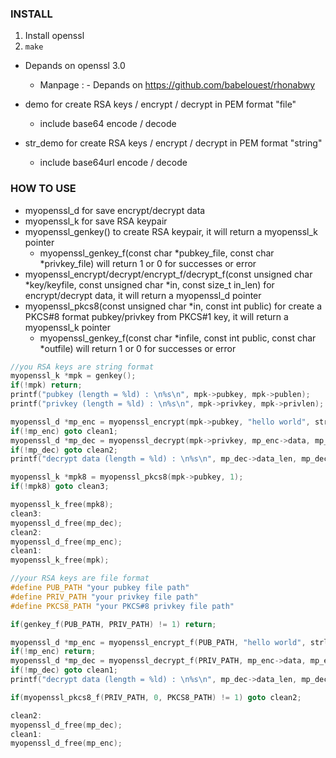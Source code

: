 ### INSTALL
1. Install openssl
2. `make`

- Depands on openssl 3.0
    - Manpage : - Depands on https://github.com/babelouest/rhonabwy

- demo for create RSA keys / encrypt / decrypt in PEM format "file"
    - include base64 encode / decode
- str_demo for create RSA keys / encrypt / decrypt in PEM format "string"
    - include base64url encode / decode

### HOW TO USE
- myopenssl_d for save encrypt/decrypt data
- myopenssl_k for save RSA keypair
- myopenssl_genkey() to create RSA keypair, it will return a myopenssl_k pointer
    - myopenssl_genkey_f(const char *pubkey_file, const char *privkey_file) will return 1 or 0 for successes or error
- myopenssl_encrypt/decrypt/encrypt_f/decrypt_f(const unsigned char *key/keyfile, const unsigned char *in, const size_t in_len) for encrypt/decrypt data, it will return a myopenssl_d pointer
- myopenssl_pkcs8(const unsigned char *in, const int public) for create a PKCS#8 format pubkey/privkey from PKCS#1 key, it will return a myopenssl_k pointer
    - myopenssl_genkey_f(const char *infile, const int public, const char *outfile) will return 1 or 0 for successes or error
```c
//you RSA keys are string format
myopenssl_k *mpk = genkey();
if(!mpk) return;
printf("pubkey (length = %ld) : \n%s\n", mpk->pubkey, mpk->publen);
printf("privkey (length = %ld) : \n%s\n", mpk->privkey, mpk->privlen);

myopenssl_d *mp_enc = myopenssl_encrypt(mpk->pubkey, "hello world", strlen("hello world"));
if(!mp_enc) goto clean1;
myopenssl_d *mp_dec = myopenssl_decrypt(mpk->privkey, mp_enc->data, mp_enc->data_len);
if(!mp_dec) goto clean2;
printf("decrypt data (length = %ld) : \n%s\n", mp_dec->data_len, mp_dec->data);

myopenssl_k *mpk8 = myopenssl_pkcs8(mpk->pubkey, 1);
if(!mpk8) goto clean3;

myopenssl_k_free(mpk8);
clean3:
myopenssl_d_free(mp_dec);
clean2:
myopenssl_d_free(mp_enc);
clean1:
myopenssl_k_free(mpk);
```
```c
//your RSA keys are file format
#define PUB_PATH "your pubkey file path"
#define PRIV_PATH "your privkey file path"
#define PKCS8_PATH "your PKCS#8 privkey file path"

if(genkey_f(PUB_PATH, PRIV_PATH) != 1) return;

myopenssl_d *mp_enc = myopenssl_encrypt_f(PUB_PATH, "hello world", strlen("hello world"));
if(!mp_enc) return;
myopenssl_d *mp_dec = myopenssl_decrypt_f(PRIV_PATH, mp_enc->data, mp_enc->data_len);
if(!mp_dec) goto clean1;
printf("decrypt data (length = %ld) : \n%s\n", mp_dec->data_len, mp_dec->data);

if(myopenssl_pkcs8_f(PRIV_PATH, 0, PKCS8_PATH) != 1) goto clean2;

clean2:
myopenssl_d_free(mp_dec);
clean1:
myopenssl_d_free(mp_enc);
```